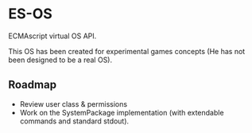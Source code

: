 # ES-OS
ECMAscript virtual OS API.

This OS has been created for experimental games concepts (He has not been designed to be a real OS).

## Roadmap 

- Review user class & permissions
- Work on the SystemPackage implementation (with extendable commands and standard stdout).